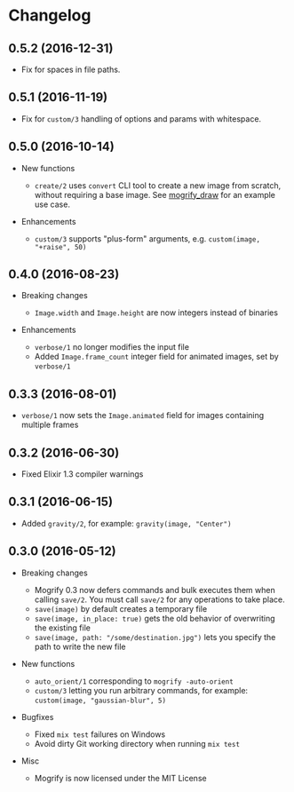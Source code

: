 # Changelog

## 0.5.2 (2016-12-31)

* Fix for spaces in file paths.

## 0.5.1 (2016-11-19)

* Fix for `custom/3` handling of options and params with whitespace.

## 0.5.0 (2016-10-14)

* New functions
  * `create/2` uses `convert` CLI tool to create a new image from scratch, without requiring a base image.
  See [mogrify_draw](https://github.com/zamith/mogrify_draw) for an example use case.

* Enhancements
  * `custom/3` supports "plus-form" arguments, e.g. `custom(image, "+raise", 50)`

## 0.4.0 (2016-08-23)

* Breaking changes
  * `Image.width` and `Image.height` are now integers instead of binaries

* Enhancements
  * `verbose/1` no longer modifies the input file
  * Added `Image.frame_count` integer field for animated images, set by `verbose/1`

## 0.3.3 (2016-08-01)

* `verbose/1` now sets the `Image.animated` field for images containing multiple frames

## 0.3.2 (2016-06-30)

* Fixed Elixir 1.3 compiler warnings

## 0.3.1 (2016-06-15)

* Added `gravity/2`, for example: `gravity(image, "Center")`

## 0.3.0 (2016-05-12)

* Breaking changes
  * Mogrify 0.3 now defers commands and bulk executes them when calling `save/2`. You must call `save/2` for any operations to take place.
  * `save(image)` by default creates a temporary file
  * `save(image, in_place: true)` gets the old behavior of overwriting the existing file
  * `save(image, path: "/some/destination.jpg")` lets you specify the path to write the new file

* New functions
  * `auto_orient/1` corresponding to `mogrify -auto-orient`
  * `custom/3` letting you run arbitrary commands, for example: `custom(image, "gaussian-blur", 5)`

* Bugfixes
  * Fixed `mix test` failures on Windows
  * Avoid dirty Git working directory when running `mix test`

* Misc
  * Mogrify is now licensed under the MIT License